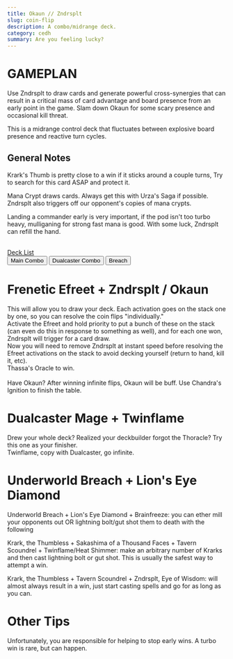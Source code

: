 ```yaml
---
title: Okaun // Zndrsplt
slug: coin-flip
description: A combo/midrange deck.
category: cedh
summary: Are you feeling lucky?
---
```


<h1 class="text-2xl text-violet-400"> GAMEPLAN </h1>

Use Zndrsplt to draw cards and generate powerful cross-synergies that can result in a critical mass of card advantage and board presence from an early point in the game. Slam down Okaun for some scary presence and occasional kill threat.

This is a midrange control deck that fluctuates between explosive board presence and reactive turn cycles. 
<h2 class="mt-2 text-xl text-purple-400"> General Notes </h2>
<p>
    Krark's Thumb is pretty close to a win if it sticks around a couple turns, Try to search for this card ASAP and protect it.
</p>
<p class="mt-1">
    Mana Crypt draws cards. Always get this with Urza's Saga if possible. Zndrsplt also triggers off our opponent's copies of mana crypts.
</p>
<p class="mt-1">
    Landing a commander early is very important, if the pod isn't too turbo heavy, mulliganing for strong fast mana is good. With some luck, Zndrsplt can refill the hand.
</p>

<br/>
<a class="text-sky-300" target="_blank" href="https://www.moxfield.com/decks/4YEInaELiUOje790rSX30w"> Deck List </a>
<br/>

<div class="tab overflow-hidden my-2">
  <button class="tablinks border border-black p-1" onclick="openTab(event, 'Combo')">Main Combo</button>
  <button class="tablinks border border-black p-1" onclick="openTab(event, 'Dualcaster')">Dualcaster Combo</button>
  <button class="tablinks border border-black p-1" onclick="openTab(event, 'Breach')">Breach</button>
</div>

<div id="Combo" class="tabcontent border border-solid border-stone-600 p-4">
    <h1 class="text-xl text-purple-400 mb-2"> Frenetic Efreet + Zndrsplt / Okaun</h1>
    <div>
        This will allow you to draw your deck. Each activation goes on the stack one by one, so you can resolve the coin flips "individually."
        <br/>
        Activate the Efreet and hold priority to put a bunch of these on the stack (can even do this in response to something as well), and for each one won, Zndrsplt will trigger for a card draw.
        <br/>
        Now you will need to remove Zndrsplt at instant speed before resolving the Efreet activations on the stack to avoid decking yourself (return to hand, kill it, etc).
        <br/>
        Thassa's Oracle to win.
        <br/>
        <br/>
        Have Okaun? After winning infinite flips, Okaun will be buff. Use Chandra's Ignition to finish the table.
    </div>
</div>

<div id="Dualcaster" class="tabcontent hidden border border-solid border-stone-600 p-4">
    <h1 class="text-xl text-purple-400"> Dualcaster Mage + Twinflame </h1>
    <div>
        Drew your whole deck? Realized your deckbuilder forgot the Thoracle? Try this one as your finisher.
    </div>
    <div>
        Twinflame, copy with Dualcaster, go infinite.
    </div>
</div>

<div id="Breach" class="tabcontent hidden border border-solid border-stone-600 p-4">
  <h1 class="text-2xl text-purple-400 mb-2"> Underworld Breach + Lion's Eye Diamond </h1>
  <p>
    Underworld Breach + Lion's Eye Diamond + Brainfreeze: you can ether mill your opponents out OR lightning bolt/gut shot them to death with the following
  </p>
  <p>
    Krark, the Thumbless + Sakashima of a Thousand Faces + Tavern Scoundrel + Twinflame/Heat Shimmer: make an arbitrary number of Krarks and then cast lightning bolt or gut shot. This is usually the safest way to attempt a win.
  </p>
  <p>
    Krark, the Thumbless + Tavern Scoundrel + Zndrsplt, Eye of Wisdom: will almost always result in a win, just start casting spells and go for as long as you can.
  </p>
</div>

<p class="mt-2">
    <h1 class=" text-purple-400"> Other Tips </h1>
    <span>
     Unfortunately, you are responsible for helping to stop early wins. A turbo win is rare, but can happen. 
    </span>
</p>

<script type="text/javascript">     
    function openTab(evt, tabName) {

    let i, tabcontent, tablinks;

    tabcontent = document.getElementsByClassName("tabcontent");
    for (i = 0; i < tabcontent.length; i++) {
        tabcontent[i].style.display = "none";
    }

    tablinks = document.getElementsByClassName("tablinks");
    for (i = 0; i < tablinks.length; i++) {
        tablinks[i].className = tablinks[i].className.replace(" active", "");
    }

    document.getElementById(tabName).style.display = "block";
    evt.currentTarget.className += " active";
    }
</script>